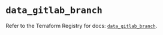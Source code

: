 # `data_gitlab_branch`

Refer to the Terraform Registry for docs: [`data_gitlab_branch`](https://registry.terraform.io/providers/gitlabhq/gitlab/17.1.0/docs/data-sources/branch).
